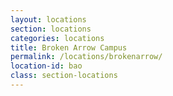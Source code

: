 ```yaml
---
layout: locations
section: locations
categories: locations
title: Broken Arrow Campus
permalink: /locations/brokenarrow/
location-id: bao
class: section-locations
---
```

